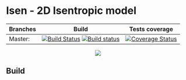 # Isen - 2D Isentropic model 

Branches        | Build         | Tests coverage 
----------------|-------------- | --------------
Master:         | [![Build Status]( https://travis-ci.org/thfabian/Isen.svg?branch=master)](https://travis-ci.org/thfabian/Isen) [![Build status](https://ci.appveyor.com/api/projects/status/wcuxkwaxtt3vskqu/branch/master?svg=true)](https://ci.appveyor.com/project/thfabian/isen/branch/master)  | [![Coverage Status](https://coveralls.io/repos/github/thfabian/Isen/badge.svg?branch=master)](https://coveralls.io/github/thfabian/Isen?branch=master)


<p align="center">
  <img src="https://github.com/thfabian/Isen/blob/master/doc/resources/animation.gif"/>
</p>

## Build
